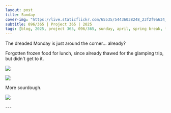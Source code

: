 ```yaml
---
layout: post
title: Sunday
cover-img: "https://live.staticflickr.com/65535/54436038248_23f2f9a634_h.jpg"
subtitle: 096/365 | Project 365 | 2025
tags: [blog, 2025, project 365, 096/365, sunday, april, spring break, food]
---
```

<style>
  .intro-header.big-img {
    background-position:center; 
  }
</style>
The dreaded Monday is just around the corner... already?

Forgotten frozen food for lunch, since already thawed for the glamping trip, but didn't get to it.
<p class="post-img-wrap">
  <img src="https://live.staticflickr.com/65535/54436160705_3cb15cd114_h.jpg">
</p>
<p class="post-img-wrap">
  <img src="https://live.staticflickr.com/65535/54436038248_23f2f9a634_h.jpg">
</p>
More sourdough.
<p class="post-img-wrap">
  <img src="https://live.staticflickr.com/65535/54436038503_4a6b7bd3b4_h.jpg">
</p>
---
